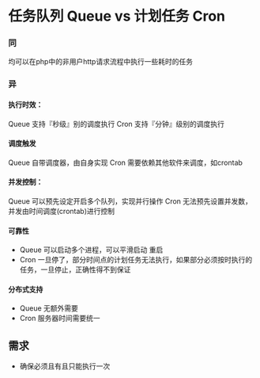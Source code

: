 # 任务队列 Queue vs 计划任务 Cron 

### 同

均可以在php中的非用户http请求流程中执行一些耗时的任务


### 异

#### 执行时效：
Queue 支持『秒级』别的调度执行
Cron 支持『分钟』级别的调度执行

#### 调度触发
Queue 自带调度器，由自身实现
Cron 需要依赖其他软件来调度，如crontab

#### 并发控制：
Queue 可以预先设定开启多个队列，实现并行操作
Cron 无法预先设置并发数，并发由时间调度(crontab)进行控制

####  可靠性
- Queue 可以启动多个进程，可以平滑启动 重启
- Cron 一旦停了，部分时间点的计划任务无法执行，如果部分必须按时执行的任务，一旦停止，正确性得不到保证

#### 分布式支持
- Queue 无额外需要
- Cron 服务器时间需要统一


## 需求

- 确保必须且有且只能执行一次
